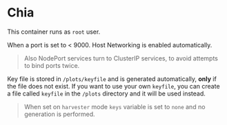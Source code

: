 # Chia

This container runs as `root` user.

When a port is set to < 9000. Host Networking is enabled automatically.
> Also NodePort services turn to ClusterIP services, to avoid attempts to bind ports twice.

Key file is stored in `/plots/keyfile` and is generated automatically, **only** if the file does not exist.
If you want to use your own `keyfile`, you can create a file called `keyfile` in the `/plots` directory and it will be used instead.
> When set on `harvester` mode `keys` variable is set to `none` and no generation is performed.
